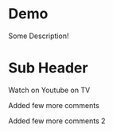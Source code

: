 # Demo

Some Description!

# Sub Header

Watch on Youtube on TV

Added few more comments

Added few more comments 2

